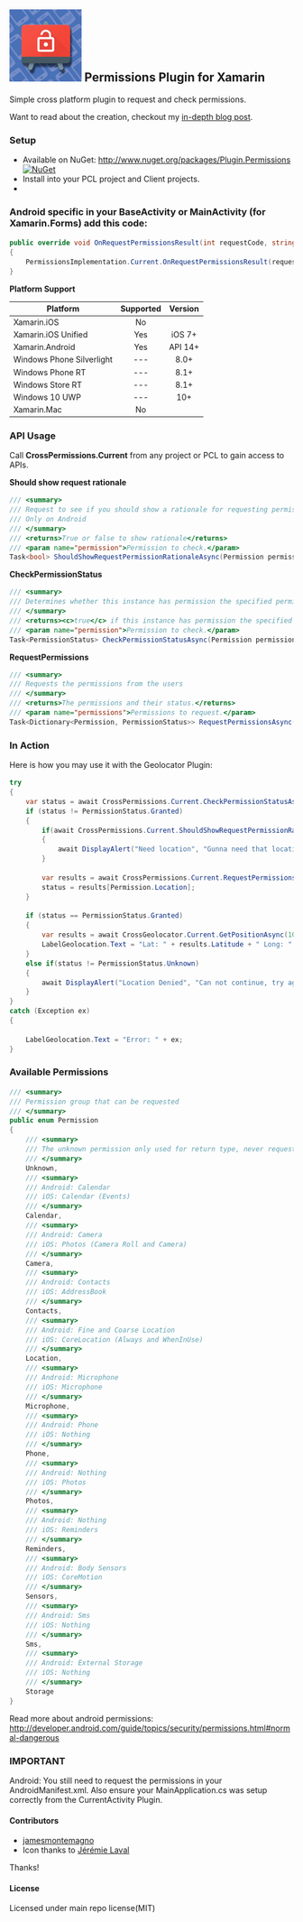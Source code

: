 ## ![](plugin_permissions.png) Permissions Plugin for Xamarin

Simple cross platform plugin to request and check permissions.

Want to read about the creation, checkout my [in-depth blog post](http://motzcod.es/post/133939517717/simplified-ios-android-runtime-permissions-with).

### Setup
* Available on NuGet: http://www.nuget.org/packages/Plugin.Permissions [![NuGet](https://img.shields.io/nuget/v/Plugin.Permissions.svg?label=NuGet)](https://www.nuget.org/packages/Plugin.Permissions/)
* Install into your PCL project and Client projects.
*

### Android specific in your BaseActivity or MainActivity (for Xamarin.Forms) add this code:
```csharp
public override void OnRequestPermissionsResult(int requestCode, string[] permissions, Permission[] grantResults)
{
    PermissionsImplementation.Current.OnRequestPermissionsResult(requestCode, permissions, grantResults);
}
```

**Platform Support**

|Platform|Supported|Version|
| ------------------- | :-----------: | :------------------: |
|Xamarin.iOS|No||
|Xamarin.iOS Unified|Yes|iOS 7+|
|Xamarin.Android|Yes|API 14+|
|Windows Phone Silverlight|---|8.0+|
|Windows Phone RT|---|8.1+|
|Windows Store RT|---|8.1+|
|Windows 10 UWP|---|10+|
|Xamarin.Mac|No||


### API Usage

Call **CrossPermissions.Current** from any project or PCL to gain access to APIs.

**Should show request rationale**
```csharp
/// <summary>
/// Request to see if you should show a rationale for requesting permission
/// Only on Android
/// </summary>
/// <returns>True or false to show rationale</returns>
/// <param name="permission">Permission to check.</param>
Task<bool> ShouldShowRequestPermissionRationaleAsync(Permission permission);
```

**CheckPermissionStatus**
```csharp
/// <summary>
/// Determines whether this instance has permission the specified permission.
/// </summary>
/// <returns><c>true</c> if this instance has permission the specified permission; otherwise, <c>false</c>.</returns>
/// <param name="permission">Permission to check.</param>
Task<PermissionStatus> CheckPermissionStatusAsync(Permission permission);
```

**RequestPermissions**
```csharp
/// <summary>
/// Requests the permissions from the users
/// </summary>
/// <returns>The permissions and their status.</returns>
/// <param name="permissions">Permissions to request.</param>
Task<Dictionary<Permission, PermissionStatus>> RequestPermissionsAsync(params Permission[] permissions);
```

### In Action
Here is how you may use it with the Geolocator Plugin:

```csharp
try
{
    var status = await CrossPermissions.Current.CheckPermissionStatusAsync(Permission.Location);
    if (status != PermissionStatus.Granted)
    {
        if(await CrossPermissions.Current.ShouldShowRequestPermissionRationaleAsync(Permission.Location))
        {
            await DisplayAlert("Need location", "Gunna need that location", "OK");
        }

        var results = await CrossPermissions.Current.RequestPermissionsAsync(new[] {Permission.Location});
        status = results[Permission.Location];
    }

    if (status == PermissionStatus.Granted)
    {
        var results = await CrossGeolocator.Current.GetPositionAsync(10000);
        LabelGeolocation.Text = "Lat: " + results.Latitude + " Long: " + results.Longitude;
    }
    else if(status != PermissionStatus.Unknown)
    {
        await DisplayAlert("Location Denied", "Can not continue, try again.", "OK");
    }
}
catch (Exception ex)
{

    LabelGeolocation.Text = "Error: " + ex;
}
```

### Available Permissions
```csharp
/// <summary>
/// Permission group that can be requested
/// </summary>
public enum Permission
{
    /// <summary>
    /// The unknown permission only used for return type, never requested
    /// </summary>
    Unknown,
    /// <summary>
    /// Android: Calendar
    /// iOS: Calendar (Events)
    /// </summary>
    Calendar,
    /// <summary>
    /// Android: Camera
    /// iOS: Photos (Camera Roll and Camera)
    /// </summary>
    Camera,
    /// <summary>
    /// Android: Contacts
    /// iOS: AddressBook
    /// </summary>
    Contacts,
    /// <summary>
    /// Android: Fine and Coarse Location
    /// iOS: CoreLocation (Always and WhenInUse)
    /// </summary>
    Location,
    /// <summary>
    /// Android: Microphone
    /// iOS: Microphone
    /// </summary>
    Microphone,
    /// <summary>
    /// Android: Phone
    /// iOS: Nothing
    /// </summary>
    Phone,
    /// <summary>
    /// Android: Nothing
    /// iOS: Photos
    /// </summary>
    Photos,
    /// <summary>
    /// Android: Nothing
    /// iOS: Reminders
    /// </summary>
    Reminders,
    /// <summary>
    /// Android: Body Sensors
    /// iOS: CoreMotion
    /// </summary>
    Sensors,
    /// <summary>
    /// Android: Sms
    /// iOS: Nothing
    /// </summary>
    Sms,
    /// <summary>
    /// Android: External Storage
    /// iOS: Nothing
    /// </summary>
    Storage
}
```
Read more about android permissions: http://developer.android.com/guide/topics/security/permissions.html#normal-dangerous


### **IMPORTANT**
Android:
You still need to request the permissions in your AndroidManifest.xml. Also ensure your MainApplication.cs was setup correctly from the CurrentActivity Plugin.


#### Contributors
* [jamesmontemagno](https://github.com/jamesmontemagno)
* Icon thanks to [Jérémie Laval](https://github.com/garuma)

Thanks!

#### License
Licensed under main repo license(MIT)
